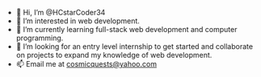 - 👋 Hi, I’m @HCstarCoder34
- 👀 I’m interested in web development.  
- 🌱 I’m currently learning full-stack web development and computer programming.
- 💞️ I’m looking for an entry level internship to get started and collaborate on projects to expand my knowledge of web development.
- 📫 Email me at cosmicquests@yahoo.com

<!---
HCstarCoder34/HCstarCoder34 is a ✨ special ✨ repository because its `README.md` (this file) appears on your GitHub profile.
You can click the Preview link to take a look at your changes.
--->
